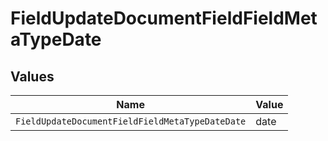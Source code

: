 # FieldUpdateDocumentFieldFieldMetaTypeDate


## Values

| Name                                            | Value                                           |
| ----------------------------------------------- | ----------------------------------------------- |
| `FieldUpdateDocumentFieldFieldMetaTypeDateDate` | date                                            |
